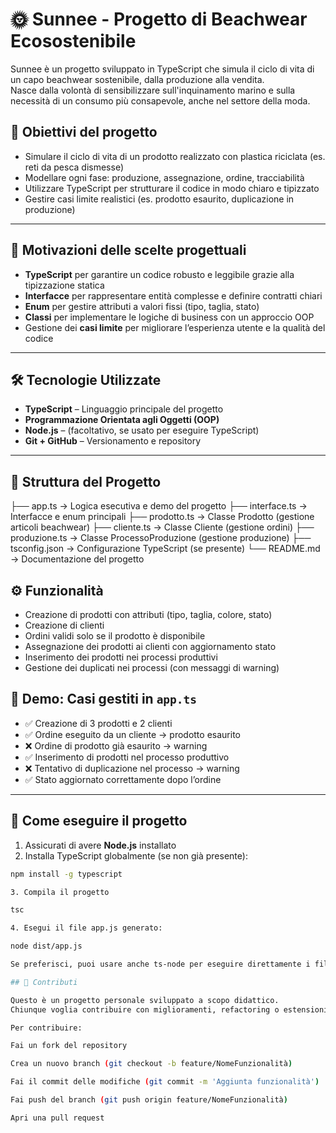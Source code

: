 # 🌞 Sunnee - Progetto di Beachwear Ecosostenibile

Sunnee è un progetto sviluppato in TypeScript che simula il ciclo di vita di un capo beachwear sostenibile, dalla produzione alla vendita.  
Nasce dalla volontà di sensibilizzare sull'inquinamento marino e sulla necessità di un consumo più consapevole, anche nel settore della moda.

## 🎯 Obiettivi del progetto

- Simulare il ciclo di vita di un prodotto realizzato con plastica riciclata (es. reti da pesca dismesse)
- Modellare ogni fase: produzione, assegnazione, ordine, tracciabilità
- Utilizzare TypeScript per strutturare il codice in modo chiaro e tipizzato
- Gestire casi limite realistici (es. prodotto esaurito, duplicazione in produzione)

---

## 🧠 Motivazioni delle scelte progettuali

- **TypeScript** per garantire un codice robusto e leggibile grazie alla tipizzazione statica
- **Interfacce** per rappresentare entità complesse e definire contratti chiari
- **Enum** per gestire attributi a valori fissi (tipo, taglia, stato)
- **Classi** per implementare le logiche di business con un approccio OOP
- Gestione dei **casi limite** per migliorare l’esperienza utente e la qualità del codice

---

## 🛠️ Tecnologie Utilizzate

- **TypeScript** – Linguaggio principale del progetto
- **Programmazione Orientata agli Oggetti (OOP)**
- **Node.js** – (facoltativo, se usato per eseguire TypeScript)
- **Git + GitHub** – Versionamento e repository

---

## 📁 Struttura del Progetto

├── app.ts → Logica esecutiva e demo del progetto ├── interface.ts → Interfacce e enum principali ├── prodotto.ts → Classe Prodotto (gestione articoli beachwear) ├── cliente.ts → Classe Cliente (gestione ordini) ├── produzione.ts → Classe ProcessoProduzione (gestione produzione) ├── tsconfig.json → Configurazione TypeScript (se presente) └── README.md → Documentazione del progetto

## ⚙️ Funzionalità

- Creazione di prodotti con attributi (tipo, taglia, colore, stato)
- Creazione di clienti
- Ordini validi solo se il prodotto è disponibile
- Assegnazione dei prodotti ai clienti con aggiornamento stato
- Inserimento dei prodotti nei processi produttivi
- Gestione dei duplicati nei processi (con messaggi di warning)

## 🧪 Demo: Casi gestiti in `app.ts`

- ✅ Creazione di 3 prodotti e 2 clienti
- ✅ Ordine eseguito da un cliente → prodotto esaurito
- ❌ Ordine di prodotto già esaurito → warning
- ✅ Inserimento di prodotti nel processo produttivo
- ❌ Tentativo di duplicazione nel processo → warning
- ✅ Stato aggiornato correttamente dopo l’ordine

---

## 🚀 Come eseguire il progetto

1. Assicurati di avere **Node.js** installato
2. Installa TypeScript globalmente (se non già presente):

```bash
npm install -g typescript

3. Compila il progetto

tsc

4. Esegui il file app.js generato:

node dist/app.js

Se preferisci, puoi usare anche ts-node per eseguire direttamente i file .ts.

## 🤝 Contributi

Questo è un progetto personale sviluppato a scopo didattico.
Chiunque voglia contribuire con miglioramenti, refactoring o estensioni è il benvenuto!

Per contribuire:

Fai un fork del repository

Crea un nuovo branch (git checkout -b feature/NomeFunzionalità)

Fai il commit delle modifiche (git commit -m 'Aggiunta funzionalità')

Fai push del branch (git push origin feature/NomeFunzionalità)

Apri una pull request

